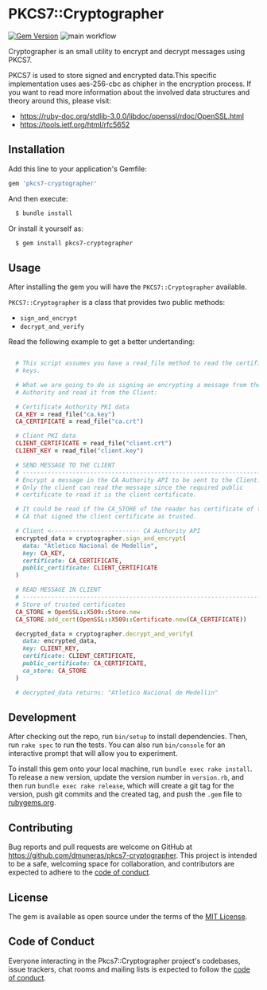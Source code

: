 # PKCS7::Cryptographer

[![Gem Version](https://badge.fury.io/rb/pkcs7-cryptographer.svg)](https://badge.fury.io/rb/pkcs7-cryptographer)
![main workflow](https://github.com/dmuneras/pkcs7-cryptographer/actions/workflows/main.yml/badge.svg)



Cryptographer is an small utility to encrypt and decrypt messages
using PKCS7.

PKCS7 is used to store signed and encrypted data.This specific implementation
uses aes-256-cbc as chipher in the encryption process. If you want to read more
information about the involved data structures and theory around this,
please visit:

- https://ruby-doc.org/stdlib-3.0.0/libdoc/openssl/rdoc/OpenSSL.html
- https://tools.ietf.org/html/rfc5652

## Installation

Add this line to your application's Gemfile:

```ruby
gem 'pkcs7-cryptographer'
```

And then execute:

```sh
  $ bundle install
```

Or install it yourself as:

```sh
  $ gem install pkcs7-cryptographer
```
## Usage

After installing the gem you will have the `PKCS7::Cryptographer` available.

`PKCS7::Cryptographer` is a class that provides two public methods:

- `sign_and_encrypt`
- `decrypt_and_verify`

Read the following example to get a better undertanding:

```ruby

  # This script assumes you have a read_file method to read the certificates and
  # keys.

  # What we are going to do is signing an encrypting a message from the CA
  # Authority and read it from the Client:

  # Certificate Authority PKI data
  CA_KEY = read_file("ca.key")
  CA_CERTIFICATE = read_file("ca.crt")

  # Client PKI data
  CLIENT_CERTIFICATE = read_file("client.crt")
  CLIENT_KEY = read_file("client.key")

  # SEND MESSAGE TO THE CLIENT
  # ----------------------------------------------------------------------------
  # Encrypt a message in the CA Authority API to be sent to the Client.
  # Only the client can read the message since the required public
  # certificate to read it is the client certificate.

  # It could be read if the CA_STORE of the reader has certificate of the
  # CA that signed the client certificate as trusted.

  # Client <------------------------- CA Authority API
  encrypted_data = cryptographer.sign_and_encrypt(
    data: "Atletico Nacional de Medellin",
    key: CA_KEY,
    certificate: CA_CERTIFICATE,
    public_certificate: CLIENT_CERTIFICATE
  )

  # READ MESSAGE IN CLIENT
  # ----------------------------------------------------------------------------
  # Store of trusted certificates
  CA_STORE = OpenSSL::X509::Store.new
  CA_STORE.add_cert(OpenSSL::X509::Certificate.new(CA_CERTIFICATE))

  decrypted_data = cryptographer.decrypt_and_verify(
    data: encrypted_data,
    key: CLIENT_KEY,
    certificate: CLIENT_CERTIFICATE,
    public_certificate: CA_CERTIFICATE,
    ca_store: CA_STORE
  )

  # decrypted_data returns: "Atletico Nacional de Medellin"
```

## Development

After checking out the repo, run `bin/setup` to install dependencies. Then, run
`rake spec` to run the tests. You can also run `bin/console` for an interactive
prompt that will allow you to experiment.

To install this gem onto your local machine, run `bundle exec rake install`.
To release a new version, update the version number in `version.rb`, and then
run `bundle exec rake release`, which will create a git tag for the version,
push git commits and the created tag, and push the `.gem` file to
[rubygems.org](https://rubygems.org).

## Contributing

Bug reports and pull requests are welcome on GitHub at
https://github.com/dmuneras/pkcs7-cryptographer. This project is intended
to be a safe, welcoming space for collaboration, and contributors are expected
to adhere to the
[code of conduct](https://github.com/dmuneras/pkcs7-cryptographer/blob/master/CODE_OF_CONDUCT.md).

## License

The gem is available as open source under the terms of the
[MIT License](https://opensource.org/licenses/MIT).

## Code of Conduct

Everyone interacting in the Pkcs7::Cryptographer project's codebases, issue
trackers, chat rooms and mailing lists is expected to follow the
[code of conduct](https://github.com/dmuneras/pkcs7-cryptographer/blob/master/CODE_OF_CONDUCT.md).
